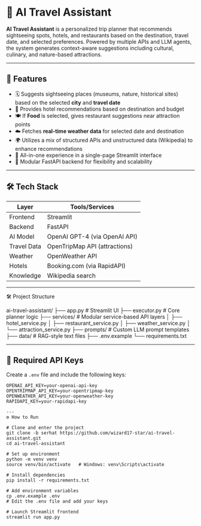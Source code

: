 # 🧭 AI Travel Assistant

**AI Travel Assistant** is a personalized trip planner that recommends sightseeing spots, hotels, and restaurants based on the destination, travel date, and selected preferences. Powered by multiple APIs and LLM agents, the system generates context-aware suggestions including cultural, culinary, and nature-based attractions.

---

## 🚀 Features

- 🗓️ Suggests sightseeing places (museums, nature, historical sites) based on the selected **city** and **travel date**
- 🏨 Provides hotel recommendations based on destination and budget
- 🍽️ If **Food** is selected, gives restaurant suggestions near attraction points
- ☁️ Fetches **real-time weather data** for selected date and destination
- 🌍 Utilizes a mix of structured APIs and unstructured data (Wikipedia) to enhance recommendations
- 🎯 All-in-one experience in a single-page Streamlit interface
- 🤖 Modular FastAPI backend for flexibility and scalability

---

## 🛠️ Tech Stack

| Layer      | Tools/Services                                         |
|------------|--------------------------------------------------------|
| Frontend   | Streamlit                                              |
| Backend    | FastAPI                                                |
| AI Model   | OpenAI GPT-4 (via OpenAI API)                          |
| Travel Data| OpenTripMap API (attractions)                          |
| Weather    | OpenWeather API                                        |
| Hotels     | Booking.com (via RapidAPI)                             |
| Knowledge  | Wikipedia search                                       |

---

🛠 Project Structure 

ai-travel-assistant/
├── app.py                 # Streamlit UI
├── executor.py            # Core planner logic
├── services/              # Modular service-based API layers
│   ├── hotel_service.py
│   ├── restaurant_service.py
│   ├── weather_service.py
│   └── attraction_service.py
├── prompts/               # Custom LLM prompt templates
├── data/                  # RAG-style text files
├── .env.example
└── requirements.txt

---

## 🔑 Required API Keys

Create a `.env` file and include the following keys:

```env
OPENAI_API_KEY=your-openai-api-key
OPENTRIPMAP_API_KEY=your-opentripmap-key
OPENWEATHER_API_KEY=your-openweather-key
RAPIDAPI_KEY=your-rapidapi-key

--- 
⚙️ How to Run

# Clone and enter the project
git clone -b serhat https://github.com/wizard17-star/ai-travel-assistant.git
cd ai-travel-assistant

# Set up environment
python -m venv venv
source venv/bin/activate   # Windows: venv\Scripts\activate

# Install dependencies
pip install -r requirements.txt

# Add environment variables
cp .env.example .env
# Edit the .env file and add your keys

# Launch Streamlit frontend
streamlit run app.py
